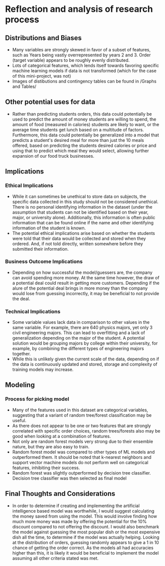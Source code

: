 # Reflection and analysis of research process

## Distributions and Biases
- Many variables are strongly skewed in favor of a subset of features, such as Years being vastly overrepresented by years 2 and 3. Order (target variable) appears to be roughly evenly distributed.
- Lots of categorical features, which lends itself towards favoring specific machine learning models if data is not transformed (which for the case of this mini-project, was not)
- Images of distibutions and contingency tables can be found in /Graphs and Tables/
## Other potential uses for data
- Rather than predicting students orders, this data could potentially be used to predict the amount of money students are willing to spend, the amount of food (measured in calories) students are likely to want, or the average time students get lunch based on a multitude of factors. Furthermore, this data could potentially be generalized into a model that predicts a student's desired meal for more than just the 10 meals offered, based on predicting the students desired calories or price and using that to predict which meal they would select, allowing further expansion of our food truck businesses.

## Implications
### Ethical Implications 
- While it can sometimes be unethical to store data on subjects, the specific data collected in this study should not be considered unethical. There is no personal identifying information in the dataset (under the assumption that students can not be identified based on their year, major, or university alone). Additionally, this information is often public information that can be found online if the name and other identifying information of the student is known. 
- The potential ethical implications arise based on whether the students were told that their data would be collected and stored when they ordered. And, if not told directly, written somewhere before they submitted their information. 
### Business Outcome Implications
- Depending on how successful the model/guessers are, the company can avoid spending more money. At the same time however, the draw of a potential deal could result in getting more customers. Depending if the alure of the potential deal brings in more money than the company would lose from guessing incorrectly, it may be beneficial to not provide the deal.
### Technical Implications
- Some variable values lack data in comparison to other values in the same variable. For example, there are 640 physics majors, yet only 3 civil engineering majors. This can lead to overfitting and a lack of generalization depending on the major of the student. A potential solution would be grouping majors by college within their university, for example, by combining the different types of engineering majors together.
- While this is unlikely given the current scale of the data, depending on if the data is continuously updated and stored, storage and complexity of training models may increase.

## Modeling
### Process for picking model
- Many of the features used in this dataset are categorical variables, suggesting that a variant of random tree/forest classification may be useful.
- As there does not appear to be one or two features that are strongly correlated with specific order choices, random trees/forests also may be good when looking at a combination of features.
- Not only are random forest models very strong due to their ensemble nature, but they are also easy to train.
- Random forest model was compared to other types of ML models and outperformed them. It should be noted that k-nearest neighbors and support vector machine models do not perform well on categorical features, inhibiting their success.
- Random forest was slightly outperformed by decision tree classifier. Decision tree classifier was then selected as final model

## Final Thoughts and Considerations
- In order to determine if creating and implementing the artificial intelligence based model was worthwhile, I would suggest calculating the money saved from using the model. This would involve finding how much more money was made by offering the potential for the 10% discount compared to not offering the discount. I would also benchmark the model against guessing the most popular dish or the most expensive dish all the time, to determine if the model was actually helping. Looking at the distribution of orders, guessing randomly appears to give a 1 in 10 chance of getting the order correct. As the models all had accuracies higher than this, it is likely it would be beneficial to implement the model assuming all other criteria stated was met.
